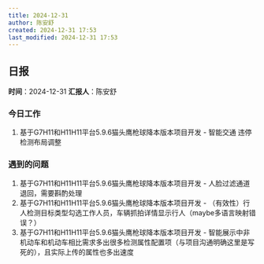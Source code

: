 ```yaml
---
title: 2024-12-31
author: 陈安舒
created: 2024-12-31 17:53
last_modified: 2024-12-31 17:53
---
```

## 日报
**时间**：2024-12-31 **汇报人**：陈安舒
### 今日工作
1. 基于G7H11和H11H11平台5.9.6猫头鹰枪球降本版本项目开发 - 智能交通 违停检测布局调整
### 遇到的问题
1. 基于G7H11和H11H11平台5.9.6猫头鹰枪球降本版本项目开发 - 人脸过滤通道退回，需要斟酌处理
2. 基于G7H11和H11H11平台5.9.6猫头鹰枪球降本版本项目开发 - （有效性）行人检测目标类型勾选工作人员，车辆抓拍详情显示行人（maybe多语言映射错误？）
3. 基于G7H11和H11H11平台5.9.6猫头鹰枪球降本版本项目开发 -  智能展示中非机动车和机动车相比需求多出很多检测属性配置项（与项目沟通明确这里是写死的），且实际上传的属性也多出速度
